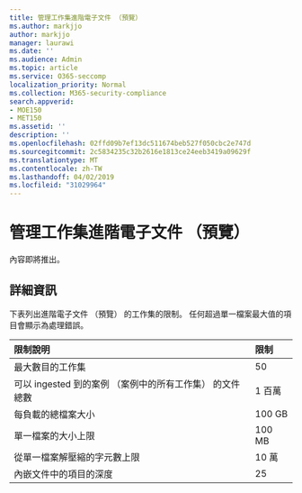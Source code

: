 ```yaml
---
title: 管理工作集進階電子文件 （預覽）
ms.author: markjjo
author: markjjo
manager: laurawi
ms.date: ''
ms.audience: Admin
ms.topic: article
ms.service: O365-seccomp
localization_priority: Normal
ms.collection: M365-security-compliance
search.appverid:
- MOE150
- MET150
ms.assetid: ''
description: ''
ms.openlocfilehash: 02ffd09b7ef13dc511674beb527f050cbc2e747d
ms.sourcegitcommit: 2c5834235c32b2616e1813ce24eeb3419a09629f
ms.translationtype: MT
ms.contentlocale: zh-TW
ms.lasthandoff: 04/02/2019
ms.locfileid: "31029964"
---
```

# <a name="manage-working-sets-in-advanced-ediscovery-preview"></a>管理工作集進階電子文件 （預覽）  

內容即將推出。

## <a name="more-information"></a>詳細資訊

下表列出進階電子文件 （預覽） 的工作集的限制。  任何超過單一檔案最大值的項目會顯示為處理錯誤。
    
  |**限制說明**|**限制**|
  |:-----|:-----|
  |最大數目的工作集  <br/> |50  <br/> |
  |可以 ingested 到的案例 （案例中的所有工作集） 的文件總數  <br/> |1 百萬  <br/> |
  |每負載的總檔案大小  <br/> |100 GB  <br/> |
  |單一檔案的大小上限   <br/> |100 MB  <br/> |
  |從單一檔案解壓縮的字元數上限  <br/> |10 萬  <br/> |
  |內嵌文件中的項目的深度  <br/> |25  <br/> |
  

